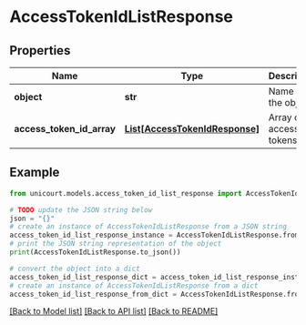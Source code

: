 # AccessTokenIdListResponse


## Properties

Name | Type | Description | Notes
------------ | ------------- | ------------- | -------------
**object** | **str** | Name of the object. | [default to 'AccessTokenIdListResponse']
**access_token_id_array** | [**List[AccessTokenIdResponse]**](AccessTokenIdResponse.md) | Array of access tokens Id. | 

## Example

```python
from unicourt.models.access_token_id_list_response import AccessTokenIdListResponse

# TODO update the JSON string below
json = "{}"
# create an instance of AccessTokenIdListResponse from a JSON string
access_token_id_list_response_instance = AccessTokenIdListResponse.from_json(json)
# print the JSON string representation of the object
print(AccessTokenIdListResponse.to_json())

# convert the object into a dict
access_token_id_list_response_dict = access_token_id_list_response_instance.to_dict()
# create an instance of AccessTokenIdListResponse from a dict
access_token_id_list_response_from_dict = AccessTokenIdListResponse.from_dict(access_token_id_list_response_dict)
```
[[Back to Model list]](../README.md#documentation-for-models) [[Back to API list]](../README.md#documentation-for-api-endpoints) [[Back to README]](../README.md)


